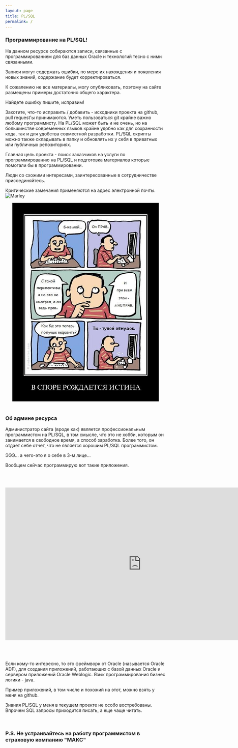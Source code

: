 ```yaml
---
layout: page
title: PL/SQL
permalink: /
---
```


### Программирование на PL/SQL!

На данном ресурсе собираются записи, связанные с программированием для баз данных Oracle и технологий тесно с ними связанными.

Записи могут содержать ошибки, по мере их нахождения и появления новых знаний, содержание будет корректироваться.

К сожалению не все материалы, могу опубликовать, поэтому на сайте размещены примеры достаточно общего характера.

Найдете ошибку пишите, исправим!

Захотите, что-то исправить / добавить - исходники проекта на github, pull request'ы принимаются. Уметь пользоваться git крайне важно любому программисту.
На PL/SQL может быть и не очень, но на большинстве современных языков крайне удобно как для сохранности кода, так и для удобства совместной разработки.
PL/SQL скрипты можно также складывать в папку и обновлять их у себя в приватных или публичных репозиториях.


Главная цель проекта - поиск заказчиков на услуги по программированию на PL/SQL и подготовка материалов которые помогали бы в программировании.

Люди со схожими интересами, заинтересованные в сотрудничестве присоединяйтесь.


Критические замечания применяются на адрес электронной почты.
<br/><img src="http://img.fotografii.org/a3333333mail.gif" alt="Marley" border="0" />


<div align="center">
	<img src="/website/pictures/kritika.jpg" alt="Oracle DBA" border="0" />
</div>


<br/>

### Об админе ресурса

Администратор сайта (вроде как) является профессиональным программистом на PL/SQL, в том смысле, что это не хобби, которым он занимается в свободное время, а способ заработка.
Более того, он отдает себе отчет, что не является хорошим PL/SQL программистом.

ЭЭЭ... а чего-это я о себе в 3-м лице...

Вообщем сейчас программирую вот такие приложения.

<br/><br/>

<div align="center">
	<iframe width="853" height="480" src="https://www.youtube.com/embed/79QQbQ-PDkM" frameborder="0" allowfullscreen></iframe>
</div>

<br/><br/>

Если кому-то интересно, то это фреймворк от Oracle (называется Oracle ADF), для создания приложений, работающих с базой данных Oracle и сервером приложений Oracle Weblogic. Язык программирования бизнес логики - java.

Пример приложений, в том числе и похожий на этот, можно взять у меня на github.

Знания PL/SQL у меня в текущем проекте не особо востребованы. Впрочем SQL запросы приходится писать, а еще чаще читать.


<br/>

### P.S. Не устраивайтесь на работу программистом в страховую компанию "МАКС"
